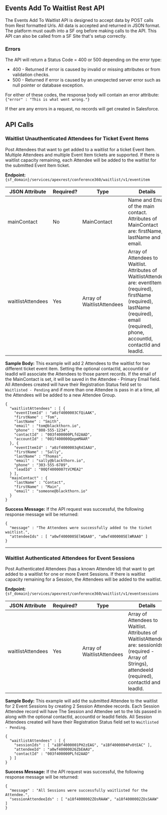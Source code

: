 ## Events Add To Waitlist Rest API
The Events Add To Waitlist API is designed to accept data by POST calls from Rest formatted Urls. All data is accepted and returned in JSON format. The platform must oauth into a SF org before making calls to the API. This API can also be called from a SF Site that's setup correctly.

### Errors
The API will return a Status Code = 400 or 500 depending on the error type:
- 400 - Returned if error is caused by invalid or missing attributes or from validation checks.
- 500 - Returned if error is caused by an unexpected server error such as null pointer or database exception.

For either of these codes, the response body will contain an error attribute:
`{"error" : "This is what went wrong."}`

If ther are any errors in a request, no records will get created in Salesforce.

## API Calls

### Waitlist Unauthenticated Attendees for Ticket Event Items
Post Attendees that want to get added to a waitlist for a ticket Event Item. Multiple Attendees and multiple Event Item tickets are supported. If there is waitlist capacity remaining, each Attendee will be added to the waitlist for the submitted Event Item ticket.

**Endpoint:** `{sf_domain}/services/apexrest/conference360/waitlist/v1/eventitem`


JSON Attribute | Required? | Type | Details
----- | ----- | ----- | -----
mainContact | No | MainContact | Name and Email of the main contact. Attributes of MainContact are: firstName, lastName and email.
waitlistAttendees | Yes | Array of WaitlistAttendees | Array of Attendees to Waitlist. Attributes of WaitlistAttendee are: eventItemId (required), firstName (required), lastName (required), email (required), phone, accountId, contactId and leadId.



**Sample Body:** This example will add 2 Attendees to the waitlist for two different ticket event item. Setting the optional contactId, accountId or leadId will associate the Attendees to those parent records. If the email of the MainContact is set, it will be saved in the Attendee - Primary Email field. All Attendees created will have their Registration Status field set to `Waitlisted - Pending` and if more than one Attendee is pass in at a time, all the Attendees will be added to a new Attendee Group.
```
{
  "waitlistAttendees" : [ {
    "eventItemId" : "a0zf4000003CfQiAAK",
    "firstName" : "Tom",
    "lastName" : "Smith",
    "email" : "tom@blackthorn.io",
    "phone" : "808-555-1234",
    "contactId" : "003f400000PLfd2AAD",
    "accountId" : "001f400000QepmMAAR"
  }, {
    "eventItemId" : "a0zf4000003qR4IAAU",
    "firstName" : "Sally",
    "lastName" : "Thomas",
    "email" : "sally@blackthorn.io",
    "phone" : "303-555-6789",
    "leadId" : "00Qf4000007tVCMEA2"
  } ],
  "mainContact" : {
    "lastName" : "Contact",
    "firstName" : "Main",
    "email" : "someone@blackthorn.io"
  }
}
```

**Success Message:** If the API request was successful, the following response message will be returned:
```
{
  "message" : "The Attendees were successfully added to the ticket waitlist.",
  "attendeeIds" : [ "a0wf4000005ElWQAA0", "a0wf4000005ElWRAA0" ]
}
```


***


### Waitlist Authenticated Attendees for Event Sessions
Post Authenticated Attendees (has a known Attendee Id) that want to get added to a waitlist for one or more Event Sessions. If there is waitlist capacity remaining for a Session, the Attendees will be added to the waitlist.

**Endpoint:** `{sf_domain}/services/apexrest/conference360/waitlist/v1/eventsessions`


JSON Attribute | Required? | Type | Details
----- | ----- | ----- | -----
waitlistAttendees | Yes | Array of WaitlistAttendees | Array of Attendees to Waitlist. Attributes of WaitlistAttendee are: sessionIds (required - Array of Strings), attendeeId (required), contactId and leadId.


**Sample Body:** This example will add the submitted Attendee to the waitlist for 2 Event Sessions by creating 2 Session Attendee records. Each Session Attendee record will have The Session and Attendee set to the Ids passed in along with the optional contactId, accountId or leadId fields. All Session Attendees created will have their Registration Status field set to `Waitlisted - Pending`.
```
{
  "waitlistAttendees" : [ {
    "sessionIds" : [ "a1Bf4000001PH2zEAG", "a1Bf4000004Pv0tEAC" ],
    "attendeeId" : "a0wf40000026ZbEAAU",
    "contactId" : "003f400000PLfd2AAD"
  } ]
}
```

**Success Message:** If the API request was successful, the following response message will be returned:
```
{
  "message" : "All Sessions were successfully waitlisted for the Attendee.",
  "sessionAttendeeIds" : [ "a18f4000002ZOsRAAW", "a18f4000002ZOsSAAW" ]
}
```
